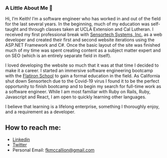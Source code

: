 ### A Little About Me 👋

Hi, I’m Keith! I’m a software engineer who has worked in and out of the field for the last several years. In the beginning, much of my education was self-taught and through classes taken at UCLA Extension and Cal Lutheran. I received my first professional break with [Sensortech Systems, Inc.](https://sensortech.com/) as a web developer and created their first and second website iterations using the ASP.NET Framework and C#. Once the basic layout of the site was finished much of my time was spent creating content as a subject matter expert and on SEO (which is an entirely separate field in itself).

I loved developing the website so much that it was at that time I decided to make it a career. I started an immersive software engineering bootcamp with the [Flatiron School](https://flatironschool.com/) to gain a formal education in the field. As California shut down Sensortech due to the Covid-19 virus I found it to be the perfect opportunity to finish bootcamp and to begin my search for full-time work as a software engineer. While I am most familiar with Ruby on Rails, Ruby, Javascript and React, I am open to quickly learning other languages.

I believe that learning is a lifelong enterprise, something I thoroughly enjoy, and a requirement as a developer.

## How to reach me:
* [Linkedin](https://www.linkedin.com/in/f-keith-mccallion/)
* [Twitter](https://twitter.com/DashboardCALI)
* Personal Email: fkmccallion@gmail.com






<!--
**fkmccallion/fkmccallion** is a ✨ _special_ ✨ repository because its `README.md` (this file) appears on your GitHub profile.

Here are some ideas to get you started:

- 🔭 I’m currently working on ...
- 🌱 I’m currently learning ...
- 👯 I’m looking to collaborate on ...
- 🤔 I’m looking for help with ...
- 💬 Ask me about ...
- 📫 How to reach me: ...
- 😄 Pronouns: ...
- ⚡ Fun fact: ...
-->

